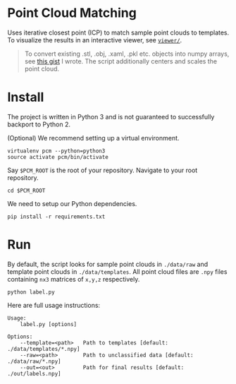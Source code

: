 # Point Cloud Matching

Uses iterative closest point (ICP) to match sample point clouds to templates.
To visualize the results in an interactive viewer, see [`viewer/`](http://github.com/alvinwan/pcmatch/tree/master/viewer).

> To convert existing .stl, .obj, .xaml, .pkl etc. objects into numpy arrays,
see [this gist](https://gist.github.com/alvinwan/06c875531dc57fdd5dce6cf56ed8cbc3) I wrote. The script additionally centers and scales the point cloud.

# Install

The project is written in Python 3 and is not guaranteed to successfully backport to Python 2.

(Optional) We recommend setting up a virtual environment.

```
virtualenv pcm --python=python3
source activate pcm/bin/activate
```

Say `$PCM_ROOT` is the root of your repository. Navigate to your root repository.

```
cd $PCM_ROOT
```

We need to setup our Python dependencies.

```
pip install -r requirements.txt
```

# Run

By default, the script looks for sample point clouds in `./data/raw` and
template point clouds in `./data/templates`. All point cloud files are `.npy`
files containing `nx3` matrices of `x,y,z` respectively.

```
python label.py
```

Here are full usage instructions:

```
Usage:
    label.py [options]

Options:
    --template=<path>   Path to templates [default: ./data/templates/*.npy]
    --raw=<path>        Path to unclassified data [default: ./data/raw/*.npy]
    --out=<out>         Path for final results [default: ./out/labels.npy]
```
